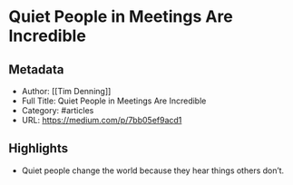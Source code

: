 # Quiet People in Meetings Are Incredible

## Metadata
- Author: [[Tim Denning]]
- Full Title: Quiet People in Meetings Are Incredible
- Category: #articles
- URL: https://medium.com/p/7bb05ef9acd1

## Highlights
- Quiet people change the world because they hear things others don’t.
